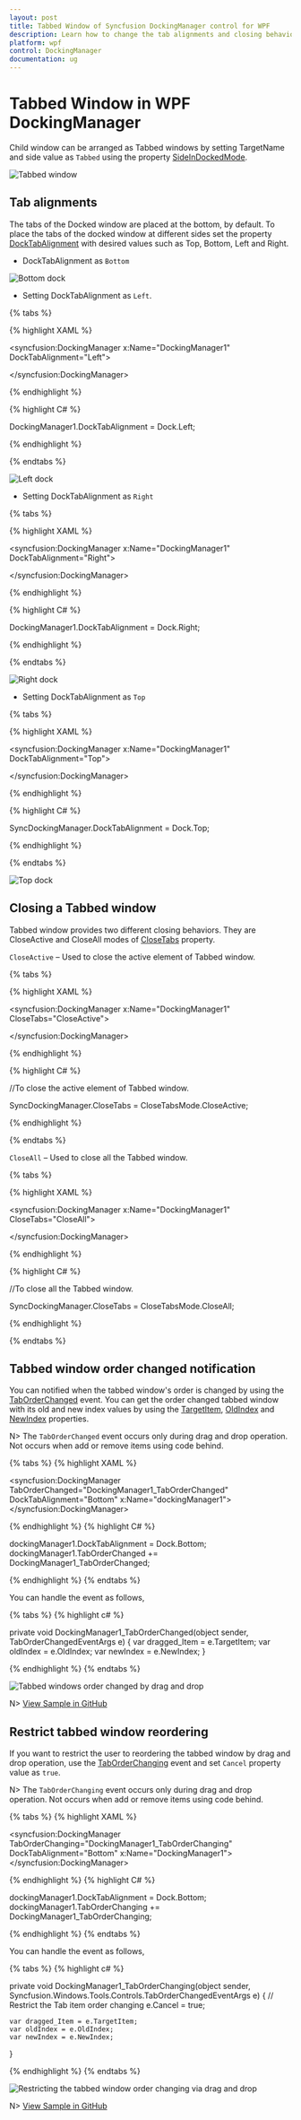 ```yaml
---
layout: post
title: Tabbed Window of Syncfusion DockingManager control for WPF
description: Learn how to change the tab alignments and closing behaviour of Tabbed Windows in WPF DockingManager control.
platform: wpf
control: DockingManager
documentation: ug
---
```

# Tabbed Window in WPF DockingManager

Child window can be arranged as Tabbed windows by setting TargetName and side value as `Tabbed` using the property [SideInDockedMode](https://help.syncfusion.com/cr/wpf/Syncfusion.Windows.Tools.Controls.DockItem.html#Syncfusion_Windows_Tools_Controls_DockItem_SideInDockedMode).

![Tabbed window](TabbedWindow_images/TabbedWindow_img1.jpeg)


##  Tab alignments

The tabs of the Docked window are placed at the bottom, by default. To place the tabs of the docked window at different sides set the property [DockTabAlignment](https://help.syncfusion.com/cr/wpf/Syncfusion.Windows.Tools.Controls.DockingManager.html#Syncfusion_Windows_Tools_Controls_DockingManager_DockTabAlignment) with desired values such as Top, Bottom, Left and Right. 

* DockTabAlignment as `Bottom`

![Bottom dock](TabbedWindow_images/TabbedWindow_img2.jpeg)


* Setting DockTabAlignment as `Left`.


{% tabs %}

{% highlight XAML %}

<syncfusion:DockingManager x:Name="DockingManager1" DockTabAlignment="Left">

<ContentControl  syncfusion:DockingManager.Header="Item1" x:Name="TabbedWindow1" />
	
<ContentControl syncfusion:DockingManager.Header="Item2" x:Name="TabbedWindow2"
                syncfusion:DockingManager.SideInDockedMode="Tabbed"
				syncfusion:DockingManager.TargetNameInDockedMode="TabbedWindow1"/> 

</syncfusion:DockingManager>

{% endhighlight %}

{% highlight C# %}

DockingManager1.DockTabAlignment = Dock.Left;

{% endhighlight %}

{% endtabs %}


![Left dock](TabbedWindow_images/TabbedWindow_img3.jpeg)


* Setting DockTabAlignment as `Right`

{% tabs %}

{% highlight XAML %}

<syncfusion:DockingManager x:Name="DockingManager1" DockTabAlignment="Right">

<ContentControl syncfusion:DockingManager.Header="Item1"  x:Name="TabbedWindow1"/>  

<ContentControl syncfusion:DockingManager.Header="Item2" x:Name="TabbedWindow2"
                syncfusion:DockingManager.SideInDockedMode="Tabbed"
				syncfusion:DockingManager.TargetNameInDockedMode="TabbedWindow1"/>
				
</syncfusion:DockingManager>

{% endhighlight %}

{% highlight C# %}

DockingManager1.DockTabAlignment = Dock.Right;

{% endhighlight %}

{% endtabs %}


![Right dock](TabbedWindow_images/TabbedWindow_img4.jpeg)


* Setting DockTabAlignment as `Top`


{% tabs %}

{% highlight XAML %}

<syncfusion:DockingManager x:Name="DockingManager1" DockTabAlignment="Top">

<ContentControl  syncfusion:DockingManager.Header="Item1" x:Name="TabbedWindow1"/> 

<ContentControl syncfusion:DockingManager.Header="Item2" x:Name="TabbedWindow2"
                syncfusion:DockingManager.SideInDockedMode="Tabbed"
				syncfusion:DockingManager.TargetNameInDockedMode="TabbedWindow1"/>  

</syncfusion:DockingManager>

{% endhighlight %}

{% highlight C# %}
			
SyncDockingManager.DockTabAlignment = Dock.Top;

{% endhighlight %}

{% endtabs %}

![Top dock](TabbedWindow_images/TabbedWindow_img5.jpeg)


## Closing a Tabbed window

Tabbed window provides two different closing behaviors. They are CloseActive and CloseAll modes of [CloseTabs](https://help.syncfusion.com/cr/wpf/Syncfusion.Windows.Tools.Controls.DockingManager.html#Syncfusion_Windows_Tools_Controls_DockingManager_CloseTabs) property.

`CloseActive` – Used to close the active element of Tabbed window.

{% tabs %}

{% highlight XAML %}

<syncfusion:DockingManager x:Name="DockingManager1" CloseTabs="CloseActive">

<ContentControl syncfusion:DockingManager.Header="Item1" x:Name="TabbedWindow1" />  

<ContentControl syncfusion:DockingManager.Header="Item2" x:Name="TabbedWindow2"
                syncfusion:DockingManager.SideInDockedMode="Tabbed"
				syncfusion:DockingManager.TargetNameInDockedMode="TabbedWindow1"/>  

<ContentControl syncfusion:DockingManager.Header="Item3" x:Name="TabbedWindow3"
                syncfusion:DockingManager.SideInDockedMode="Tabbed"
				syncfusion:DockingManager.TargetNameInDockedMode="TabbedWindow1"/>                         

</syncfusion:DockingManager>

{% endhighlight %}

{% highlight C# %}

//To close the active element of Tabbed window.

SyncDockingManager.CloseTabs = CloseTabsMode.CloseActive;

{% endhighlight %}

{% endtabs %}

 `CloseAll` – Used to close all the Tabbed window.

{% tabs %}

{% highlight XAML %}

<syncfusion:DockingManager x:Name="DockingManager1" CloseTabs="CloseAll">

<ContentControl syncfusion:DockingManager.Header="Item1" x:Name="TabbedWindow1"/>  

<ContentControl syncfusion:DockingManager.Header="Item2" x:Name="TabbedWindow2"
                syncfusion:DockingManager.SideInDockedMode="Tabbed"
				syncfusion:DockingManager.TargetNameInDockedMode="TabbedWindow1"/>  

<ContentControl syncfusion:DockingManager.Header="Item3" x:Name="TabbedWindow3"
                syncfusion:DockingManager.SideInDockedMode="Tabbed"
				syncfusion:DockingManager.TargetNameInDockedMode="TabbedWindow1"/>                         

</syncfusion:DockingManager>

{% endhighlight %}

{% highlight C# %}

//To close all the Tabbed window.

SyncDockingManager.CloseTabs = CloseTabsMode.CloseAll;

{% endhighlight %}

{% endtabs %}

## Tabbed window order changed notification

You can notified when the tabbed window's order is changed by using the [TabOrderChanged](https://help.syncfusion.com/cr/wpf/Syncfusion.Windows.Tools.Controls.DockingManager.html#Syncfusion_Windows_Tools_Controls_DockingManager_TabOrderChanged) event. You can get the order changed tabbed window with its old and new index values by using the [TargetItem](https://help.syncfusion.com/cr/wpf/Syncfusion.Windows.Tools.Controls.TabOrderChangedEventArgs.html#Syncfusion_Windows_Tools_Controls_TabOrderChangedEventArgs_TargetItem), [OldIndex](https://help.syncfusion.com/cr/wpf/Syncfusion.Windows.Tools.Controls.TabOrderChangedEventArgs.html#Syncfusion_Windows_Tools_Controls_TabOrderChangedEventArgs_OldIndex) and [NewIndex](https://help.syncfusion.com/cr/wpf/Syncfusion.Windows.Tools.Controls.TabOrderChangedEventArgs.html#Syncfusion_Windows_Tools_Controls_TabOrderChangedEventArgs_NewIndex) properties.

N> The `TabOrderChanged` event occurs only during drag and drop operation. Not occurs when add or remove items using code behind.  

{% tabs %}
{% highlight XAML %}

<syncfusion:DockingManager TabOrderChanged="DockingManager1_TabOrderChanged"  
                           DockTabAlignment="Bottom"
                           x:Name="dockingManager1">
    <ContentControl syncfusion:DockingManager.Header="Item1" x:Name="tabbedWindow1" />
    <ContentControl syncfusion:DockingManager.Header="Item2" x:Name="tabbedWindow2"
                    syncfusion:DockingManager.SideInDockedMode="Tabbed"
                    syncfusion:DockingManager.TargetNameInDockedMode="tabbedWindow1"/>
    <ContentControl syncfusion:DockingManager.Header="Item3" x:Name="tabbedWindow3"
                    syncfusion:DockingManager.SideInDockedMode="Tabbed"
                    syncfusion:DockingManager.TargetNameInDockedMode="tabbedWindow2"/>
</syncfusion:DockingManager>

{% endhighlight %}
{% highlight C# %}

dockingManager1.DockTabAlignment = Dock.Bottom;
dockingManager1.TabOrderChanged += DockingManager1_TabOrderChanged;

{% endhighlight %}
{% endtabs %}

You can handle the event as follows,

{% tabs %}
{% highlight c# %}

private void DockingManager1_TabOrderChanged(object sender, TabOrderChangedEventArgs e)
{
    var dragged_Item = e.TargetItem;
    var oldIndex = e.OldIndex;
    var newIndex = e.NewIndex;
}

{% endhighlight %}
{% endtabs %}

![Tabbed windows order changed by drag and drop](TabbedWindow_images/OrderingNotification.png)

N> [View Sample in GitHub](https://github.com/SyncfusionExamples/syncfusion-wpf-docking-manager-wpf-examples/tree/master/Samples/TabbedWindowOrdering)

## Restrict tabbed window reordering

If you want to restrict the user to reordering the tabbed window by drag and drop operation, use the [TabOrderChanging](https://help.syncfusion.com/cr/wpf/Syncfusion.Windows.Tools.Controls.DockingManager.html#Syncfusion_Windows_Tools_Controls_DockingManager_TabOrderChanging) event and set `Cancel` property value as `true`.

N> The `TabOrderChanging` event occurs only during drag and drop operation. Not occurs when add or remove items using code behind.  

{% tabs %}
{% highlight XAML %}

<syncfusion:DockingManager TabOrderChanging="DockingManager1_TabOrderChanging"
                           DockTabAlignment="Bottom"
                           x:Name="DockingManager1">
    <ContentControl  syncfusion:DockingManager.Header="Item1" x:Name="TabbedWindow1" />
    <ContentControl syncfusion:DockingManager.Header="Item2" x:Name="TabbedWindow2"
                    syncfusion:DockingManager.SideInDockedMode="Tabbed"
                    syncfusion:DockingManager.TargetNameInDockedMode="TabbedWindow1"/>
    <ContentControl syncfusion:DockingManager.Header="Item3" x:Name="TabbedWindow3"
                    syncfusion:DockingManager.SideInDockedMode="Tabbed"
                    syncfusion:DockingManager.TargetNameInDockedMode="TabbedWindow2"/>
</syncfusion:DockingManager>

{% endhighlight %}
{% highlight C# %}

dockingManager1.DockTabAlignment = Dock.Bottom;
dockingManager1.TabOrderChanging += DockingManager1_TabOrderChanging;

{% endhighlight %}
{% endtabs %}

You can handle the event as follows,

{% tabs %}
{% highlight c# %}

private void DockingManager1_TabOrderChanging(object sender, Syncfusion.Windows.Tools.Controls.TabOrderChangedEventArgs e)
{
    // Restrict the Tab item order changing
    e.Cancel = true;

    var dragged_Item = e.TargetItem;
    var oldIndex = e.OldIndex;
    var newIndex = e.NewIndex;
}

{% endhighlight %}
{% endtabs %}

![Restricting the tabbed window order changing via drag and drop](TabbedWindow_images/restrictorder.png)

N> [View Sample in GitHub](https://github.com/SyncfusionExamples/syncfusion-wpf-docking-manager-wpf-examples/tree/master/Samples/TabbedWindowOrdering)
